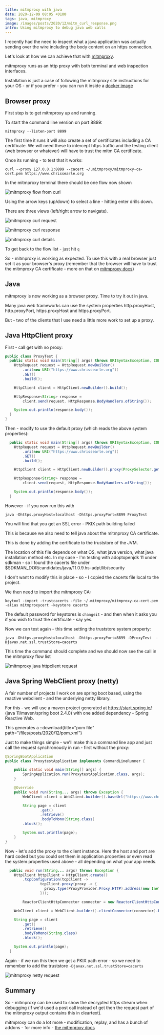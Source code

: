 ```yaml
---
title: mitmproxy with java
date: 2020-12-09 08:05 +0100
tags: java, mitmproxy
image: /images/posts/2020/12/mitm_curl_response.png
intro: Using mitmproxy to debug java web calls
---
```


I recently had the need to inspect what a java application was actually sending over the wire including the body content on an https connection.

Let's look at how we can achieve that with [mitmproxy](https://mitmproxy.org/).

mitmproxy runs as an http proxy with both terminal and web inspection interfaces.

Installation is just a case of following the mitmproxy site instructions for your OS - or if you prefer - you can run it inside a [docker image](https://hub.docker.com/r/mitmproxy/mitmproxy)

## Browser proxy

First step is to get mitmproxy up and running.

To start the command line version on port 8899:

```shell
mitmproxy --listen-port 8899
```

The first time it runs it will also create a set of certificates including a CA certificate. We will need these to intercept https traffic and the testing client (web browser or whatever) will have to trust the mitm CA certificate.

Once its running - to test that it works:

```shell
curl --proxy 127.0.0.1:8899 --cacert ~/.mitmproxy/mitmproxy-ca-cert.pem https://www.chrissearle.org
```

In the mitmproxy terminal there should be one flow now shown

![mitmproxy flow from curl](/images/posts/2020/12/mitm_curl_flow.png)

Using the arrow keys (up/down) to select a line - hitting enter drills down.

There are three views (left/right arrow to navigate).

![mitmproxy curl request](/images/posts/2020/12/mitm_curl_request.png)

![mitmproxy curl response](/images/posts/2020/12/mitm_curl_response.png)

![mitmproxy curl details](/images/posts/2020/12/mitm_curl_detail.png)

To get back to the flow list - just hit `q`

So - mitmproxy is working as expected. To use this with a real browser just set it as your browser's proxy (remember that the browser will have to trust the mitmproxy CA certificate - more on that on [mitmproxy docs](https://docs.mitmproxy.org/stable/concepts-certificates/))

## Java

mitmproxy is now working as a browser proxy. Time to try it out in java.

Many java web frameworks can use the system properties http.proxyHost, http.proxyPort, https.proxyHost and https.proxyPort.

But - two of the clients that I use need a little more work to set up a proxy.

## Java HttpClient proxy

First - call get with no proxy:

```java
public class ProxyTest {
  public static void main(String[] args) throws URISyntaxException, IOException, InterruptedException {
    HttpRequest request = HttpRequest.newBuilder()
        .uri(new URI("https://www.chrissearle.org"))
        .GET()
        .build();

    HttpClient client = HttpClient.newBuilder().build();

    HttpResponse<String> response =
        client.send(request, HttpResponse.BodyHandlers.ofString());

    System.out.println(response.body());
  }
}
```

Then - modify to use the default proxy (which reads the above system properties):

```java
  public static void main(String[] args) throws URISyntaxException, IOException, InterruptedException {
    HttpRequest request = HttpRequest.newBuilder()
        .uri(new URI("https://www.chrissearle.org"))
        .GET()
        .build();

    HttpClient client = HttpClient.newBuilder().proxy(ProxySelector.getDefault()).build();

    HttpResponse<String> response =
        client.send(request, HttpResponse.BodyHandlers.ofString());

    System.out.println(response.body());
  }
```

However - if you now run this with

```shell
java -Dhttps.proxyHost=localhost -Dhttps.proxyPort=8899 ProxyTest
```

You will find that you get an SSL error - PKIX path building failed

This is because we also need to tell java about the mitmproxy CA certificate.

This is done by adding the certificate to the truststore of the JVM.

The location of this file depends on what OS, what java version, what java installation method etc. In my case - I'm testing with adoptopenjdk 11 under sdkman - so I found the cacerts file under $SDKMAN_DOR/candidates/java/11.0.9.hs-adpt/lib/security

I don't want to modify this in place - so - I copied the cacerts file local to the project.

We then need to import the mitmproxy CA:

```shell
keytool -import -trustcacerts -file ~/.mitmproxy/mitmproxy-ca-cert.pem -alias mitmproxycert -keystore cacerts
```

The default password for keystores is `changeit` - and then when it asks you if you wish to trust the certificate - say yes.

Now we can test again - this time setting the truststore system property:

```shell
java -Dhttps.proxyHost=localhost -Dhttps.proxyPort=8899 -DProxyTest  -Djavax.net.ssl.trustStore=cacerts
```

This time the command should complete and we should now see the call in the mitmproxy flow list

![mitmproxy java httpclient request](/images/posts/2020/12/mitm_java_httpclient_request.png)

## Java Spring WebClient proxy (netty)

A fair number of projects I work on are spring boot based, using the reactive webclient - and the underlying netty library.

For this - we will use a maven project generated at https://start.spring.io/ (java 11/maven/spring boot 2.4.0) with one added dependency - Spring Reactive Web.

This generates a ::download{title="pom file" path="/files/posts/2020/12/pom.xml"}

Just to make things simple - we'll make this a command line app and just call the request synchronously in run - first without the proxy:

```java
@SpringBootApplication
public class ProxytestApplication implements CommandLineRunner {

	public static void main(String[] args) {
		SpringApplication.run(ProxytestApplication.class, args);
	}

	@Override
	public void run(String... args) throws Exception {
		WebClient client = WebClient.builder().baseUrl("https://www.chrissearle.org").build();

		String page = client
				.get()
				.retrieve()
				.bodyToMono(String.class)
        .block();

		System.out.println(page);
	}
}
```

Now - let's add the proxy to the client instance. Here the host and port are hard coded but you could set them in application.properties or even read the system properties used above - all depending on what your app needs.

```java
  public void run(String... args) throws Exception {
    HttpClient httpClient = HttpClient.create()
        .tcpConfiguration(tcpClient ->
                tcpClient.proxy(proxy -> {
                  proxy.type(ProxyProvider.Proxy.HTTP).address(new InetSocketAddress("localhost", 8899));
                }));

		ReactorClientHttpConnector connector = new ReactorClientHttpConnector(httpClient);

    WebClient client = WebClient.builder().clientConnector(connector).baseUrl("https://www.chrissearle.org").build();

    String page = client
        .get()
        .retrieve()
        .bodyToMono(String.class)
        .block();

    System.out.println(page);
  }
```

Again - if we run this then we get a PKIX path error - so we need to remember to add the truststore `-Djavax.net.ssl.trustStore=cacerts`

![mitmproxy netty request](/images/posts/2020/12/mitm_netty_request.png)

## Summary

So - mitmproxy can be used to show the decrypted https stream when debugging (if we'd used a post call instead of get then the request part of the mitmproxy output contains this in cleartext).

mitmproxy can do a lot more - modification, replay, and has a bunch of addons - for more info - [the mitmproxy docs](https://docs.mitmproxy.org/stable/)
